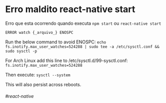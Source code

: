 # Erro maldito react-native start

Erro que esta ocorrendo quando executa `npm start` ou `react-native start`

```
ERROR watch {_arquivo_} ENOSPC
```

Run the below command to avoid ENOSPC:
`echo fs.inotify.max_user_watches=524288 | sudo tee -a /etc/sysctl.conf && sudo sysctl -p`

For Arch Linux add this line to /etc/sysctl.d/99-sysctl.conf:
`fs.inotify.max_user_watches=524288`

Then execute:
`sysctl --system`

This will also persist across reboots.


###### #react-native
